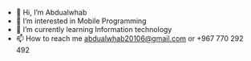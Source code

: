 - 👋 Hi, I’m Abdualwhab
- 👀 I’m interested in Mobile Programming
- 🌱 I’m currently learning Information technology
- 📫 How to reach me abdualwhab20106@gmail.com or +967 770 292 492

<!---
abdualwhab/abdualwhab is a ✨ special ✨ repository because its `README.md` (this file) appears on your GitHub profile.
You can click the Preview link to take a look at your changes.
--->

